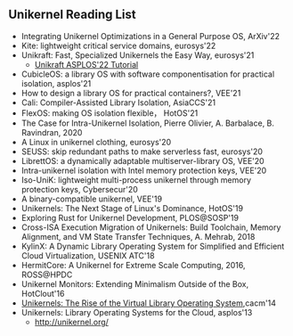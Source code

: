 ## Unikernel Reading List

- Integrating Unikernel Optimizations in a General Purpose OS, ArXiv'22
- Kite: lightweight critical service domains, eurosys'22
- Unikraft: Fast, Specialized Unikernels the Easy Way, eurosys'21
  -  [Unikraft ASPLOS'22 Tutorial](https://asplos22.unikraft.org/) 
- CubicleOS: a library OS with software componentisation for practical isolation, asplos'21  
- How to design a library OS for practical containers?, VEE'21
- Cali: Compiler-Assisted Library Isolation, AsiaCCS'21
- FlexOS: making OS isolation flexible， HotOS'21
- The Case for Intra-Unikernel Isolation, Pierre Olivier, A. Barbalace, B. Ravindran, 2020
- A Linux in unikernel clothing, eurosys'20
- SEUSS: skip redundant paths to make serverless fast, eurosys'20
- LibrettOS: a dynamically adaptable multiserver-library OS, VEE'20
- Intra-unikernel isolation with Intel memory protection keys, VEE'20
- Iso-UniK: lightweight multi-process unikernel through memory protection keys, Cybersecur'20
- A binary-compatible unikernel, VEE'19
- Unikernels: The Next Stage of Linux's Dominance, HotOS'19
- Exploring Rust for Unikernel Development, PLOS@SOSP'19
- Cross-ISA Execution Migration of Unikernels: Build Toolchain, Memory Alignment, and VM State Transfer Techniques, A. Mehrab, 2018
- KylinX: A Dynamic Library Operating System for Simplified and Efficient Cloud Virtualization, USENIX ATC'18
- HermitCore: A Unikernel for Extreme Scale Computing, 2016, ROSS@HPDC
- Unikernel Monitors: Extending Minimalism Outside of the Box, HotClout'16
- [Unikernels: The Rise of the Virtual Library Operating System](http://unikernel.org/files/2014-cacm-unikernels.pdf),cacm'14
- Unikernels: Library Operating Systems for the Cloud, asplos'13
  - http://unikernel.org/
